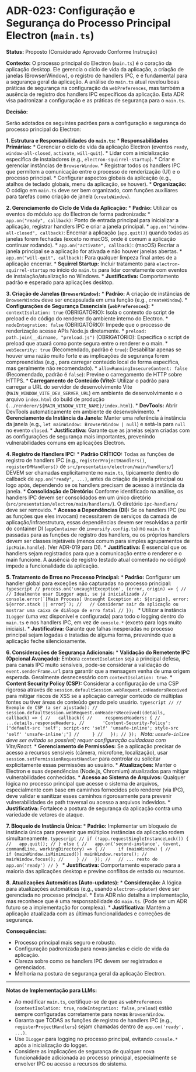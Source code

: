 # ADR-023: Configuração e Segurança do Processo Principal Electron (`main.ts`)

**Status:** Proposto (Considerado Aprovado Conforme Instrução)

**Contexto:**
O processo principal do Electron (`main.ts`) é o coração da aplicação desktop. Ele gerencia o ciclo de vida da aplicação, a criação de janelas (BrowserWindow), o registro de handlers IPC, e é fundamental para a segurança geral da aplicação. A análise do `main.ts` atual revelou boas práticas de segurança na configuração da `webPreferences`, mas também a ausência de registro dos handlers IPC específicos da aplicação. Esta ADR visa padronizar a configuração e as práticas de segurança para o `main.ts`.

**Decisão:**

Serão adotados os seguintes padrões para a configuração e segurança do processo principal do Electron:

**1. Estrutura e Responsabilidades do `main.ts`:**
    *   **Responsabilidades Primárias:**
        *   Gerenciar o ciclo de vida da aplicação Electron (eventos `ready`, `window-all-closed`, `activate`, `will-quit`).
        *   Lidar com a inicialização específica de instaladores (e.g., `electron-squirrel-startup`).
        *   Criar e gerenciar instâncias de `BrowserWindow`.
        *   Registrar todos os handlers IPC que permitem a comunicação entre o processo de renderização (UI) e o processo principal.
        *   Configurar aspectos globais da aplicação (e.g., atalhos de teclado globais, menu da aplicação, se houver).
    *   **Organização:** O código em `main.ts` deve ser bem organizado, com funções auxiliares para tarefas como criação de janela (`createWindow`).

**2. Gerenciamento do Ciclo de Vida da Aplicação:**
    *   **Padrão:** Utilizar os eventos do módulo `app` do Electron de forma padronizada:
        *   `app.on("ready", callback)`: Ponto de entrada principal para inicializar a aplicação, registrar handlers IPC e criar a janela principal.
        *   `app.on("window-all-closed", callback)`: Encerrar a aplicação (`app.quit()`) quando todas as janelas forem fechadas (exceto no macOS, onde é comum a aplicação continuar rodando).
        *   `app.on("activate", callback)`: (macOS) Recriar a janela principal se a aplicação for ativada e não houver janelas abertas.
        *   `app.on("will-quit", callback)`: Para qualquer limpeza final antes de a aplicação encerrar.
    *   **Squirrel Startup:** Incluir tratamento para `electron-squirrel-startup` no início do `main.ts` para lidar corretamente com eventos de instalação/atualização no Windows.
    *   **Justificativa:** Comportamento padrão e esperado para aplicações desktop.

**3. Criação de Janelas (`BrowserWindow`):**
    *   **Padrão:** A criação de instâncias de `BrowserWindow` deve ser encapsulada em uma função (e.g., `createWindow`).
    *   **Configurações de Segurança Essenciais (`webPreferences`):**
        *   `contextIsolation: true` (OBRIGATÓRIO): Isola o contexto do script de preload e do código do renderer do ambiente interno do Electron.
        *   `nodeIntegration: false` (OBRIGATÓRIO): Impede que o processo de renderização acesse APIs Node.js diretamente.
        *   `preload: path.join(__dirname, "preload.js")` (OBRIGATÓRIO): Especifica o script de preload que atuará como ponte segura entre o renderer e o main.
        *   `webSecurity: true` (Recomendado, padrão é `true`): Desabilitar apenas se houver uma razão muito forte e as implicações de segurança forem compreendidas (e.g., para carregar conteúdo local de forma específica, mas geralmente não recomendado).
        *   `allowRunningInsecureContent: false` (Recomendado, padrão é `false`): Previne o carregamento de HTTP sobre HTTPS.
    *   **Carregamento de Conteúdo (Vite):** Utilizar o padrão para carregar a URL do servidor de desenvolvimento Vite (`MAIN_WINDOW_VITE_DEV_SERVER_URL`) em ambiente de desenvolvimento e o arquivo `index.html` do build de produção (`../renderer/${MAIN_WINDOW_VITE_NAME}/index.html`).
    *   **DevTools:** Abrir DevTools automaticamente em ambiente de desenvolvimento.
    *   **Gerenciamento da Instância da Janela:** Manter uma referência à instância da janela (e.g., `let mainWindow: BrowserWindow | null`) e setá-la para `null` no evento `closed`.
    *   **Justificativa:** Garante que as janelas sejam criadas com as configurações de segurança mais importantes, prevenindo vulnerabilidades comuns em aplicações Electron.

**4. Registro de Handlers IPC:**
    *   **Padrão CRÍTICO:** Todas as funções de registro de handlers IPC (e.g., `registerProjectHandlers()`, `registerDMHandlers()` de `src/presentation/electron/main/handlers/`) DEVEM ser chamadas explicitamente no `main.ts`, tipicamente dentro do callback de `app.on("ready", ...)`, antes da criação da janela principal ou logo após, dependendo se os handlers precisam de acesso à instância da janela.
    *   **Consolidação de Diretório:** Conforme identificado na análise, os handlers IPC devem ser consolidados em um único diretório (`src/presentation/electron/main/handlers/`). O diretório `ipc-handlers/` deve ser removido.
    *   **Acesso a Dependências (DI):** Se os handlers IPC (ou as funções que eles invocam) necessitarem de serviços da camada de aplicação/infraestrutura, essas dependências devem ser resolvidas a partir do container DI (`appContainer` de `inversify.config.ts`) no `main.ts` e passadas para as funções de registro dos handlers, ou os próprios handlers devem ser classes injetáveis (menos comum para simples agrupamentos de `ipcMain.handle`). (Ver ADR-019 para DI).
    *   **Justificativa:** É essencial que os handlers sejam registrados para que a comunicação entre o renderer e o main funcione. A ausência de registro (estado atual comentado no código) impede a funcionalidade da aplicação.

**5. Tratamento de Erros no Processo Principal:**
    *   **Padrão:** Configurar um handler global para exceções não capturadas no processo principal:
        ```typescript
        // process.on('uncaughtException', (error, origin) => {
        //   // Idealmente usar ILogger aqui, se já inicializado
        //   console.error(`[Main Process] Uncaught Exception at: ${origin}, error: ${error.stack || error}`);
        //   // Considerar sair da aplicação ou mostrar uma caixa de diálogo de erro fatal
        // });
        ```
    *   Utilizar a instância `ILogger` (uma vez disponível e configurada) para todo o logging dentro do `main.ts` e nos handlers IPC, em vez de `console.*` (exceto para logs muito iniciais).
    *   **Justificativa:** Garante que falhas inesperadas no processo principal sejam logadas e tratadas de alguma forma, prevenindo que a aplicação feche silenciosamente.

**6. Considerações de Segurança Adicionais:**
    *   **Validação do Remetente IPC (Opcional Avançado):** Embora `contextIsolation` seja a principal defesa, para canais IPC muito sensíveis, pode-se considerar a validação do `event.senderFrame.url` para garantir que a mensagem venha de uma origem esperada. Geralmente desnecessário com `contextIsolation: true`.
    *   **Content Security Policy (CSP):** Considerar a configuração de uma CSP rigorosa através de `session.defaultSession.webRequest.onHeadersReceived` para mitigar riscos de XSS se a aplicação carregar conteúdo de múltiplas fontes ou tiver áreas de conteúdo gerado pelo usuário.
        ```typescript
        // // Exemplo de CSP (a ser ajustado):
        // session.defaultSession.webRequest.onHeadersReceived((details, callback) => {
        //   callback({
        //     responseHeaders: {
        //       ...details.responseHeaders,
        //       'Content-Security-Policy': ["default-src 'self'; script-src 'self' 'unsafe-inline'; style-src 'self' 'unsafe-inline';"]
        //     }
        //   });
        // });
        ```
        *Nota: `unsafe-inline` deve ser evitado se possível; requer configuração cuidadosa com Vite/React.*
    *   **Gerenciamento de Permissões:** Se a aplicação precisar de acesso a recursos sensíveis (câmera, microfone, localização), usar `session.setPermissionRequestHandler` para controlar ou solicitar explicitamente essas permissões ao usuário.
    *   **Atualizações:** Manter o Electron e suas dependências (Node.js, Chromium) atualizados para mitigar vulnerabilidades conhecidas.
    *   **Acesso ao Sistema de Arquivos:** Qualquer lógica no processo principal que acesse o sistema de arquivos, especialmente com base em caminhos fornecidos pelo renderer (via IPC), deve validar e sanitizar esses caminhos rigorosamente para prevenir vulnerabilidades de path traversal ou acesso a arquivos indevidos.
    *   **Justificativa:** Fortalece a postura de segurança da aplicação contra uma variedade de vetores de ataque.

**7. Bloqueio de Instância Única:**
    *   **Padrão:** Implementar um bloqueio de instância única para prevenir que múltiplos instâncias da aplicação rodem simultaneamente.
        ```typescript
        // if (!app.requestSingleInstanceLock()) {
        //   app.quit();
        // } else {
        //   app.on('second-instance', (event, commandLine, workingDirectory) => {
        //     if (mainWindow) {
        //       if (mainWindow.isMinimized()) mainWindow.restore();
        //       mainWindow.focus();
        //     }
        //   });
        //   // ... resto do app.on('ready')
        // }
        ```
    *   **Justificativa:** Comportamento esperado para a maioria das aplicações desktop e previne conflitos de estado ou recursos.

**8. Atualizações Automáticas (Auto-updates):**
    *   **Consideração:** A lógica para atualizações automáticas (e.g., usando `electron-updater`) deve ser gerenciada no processo principal.
    *   Esta ADR não detalha a implementação, mas reconhece que é uma responsabilidade do `main.ts`. (Pode ser um ADR futuro se a implementação for complexa).
    *   **Justificativa:** Mantém a aplicação atualizada com as últimas funcionalidades e correções de segurança.

**Consequências:**
*   Processo principal mais seguro e robusto.
*   Configuração padronizada para novas janelas e ciclo de vida da aplicação.
*   Clareza sobre como os handlers IPC devem ser registrados e gerenciados.
*   Melhoria na postura de segurança geral da aplicação Electron.

---
**Notas de Implementação para LLMs:**
*   Ao modificar `main.ts`, certifique-se de que as `webPreferences` (`contextIsolation: true`, `nodeIntegration: false`, `preload`) estão sempre configuradas corretamente para novas `BrowserWindow`.
*   Garanta que TODAS as funções de registro de handlers IPC (e.g., `registerProjectHandlers`) sejam chamadas dentro de `app.on('ready', ...)`.
*   Use `ILogger` para logging no processo principal, evitando `console.*` após a inicialização do logger.
*   Considere as implicações de segurança de qualquer nova funcionalidade adicionada ao processo principal, especialmente se envolver IPC ou acesso a recursos do sistema.
